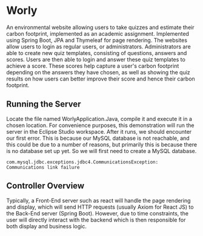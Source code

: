 # Worly
<p> An environmental website allowing users to take quizzes and estimate their carbon footprint, implemented as an academic assignment. Implemented using Spring Boot, JPA and Thymeleaf for page rendering. The websites allow users to login as regular users, or administrators. Administrators are able to create new quiz templates, consisting of questions, answers and scores. Users are then able to login and answer these quiz templates to achieve a score. These scores help capture a user's carbon footprint depending on the answers they have chosen, as well as showing the quiz results on how users can better improve their score and hence their carbon footprint. </p> 

<h2> Running the Server </h2>
<p>Locate the file named WorlyApplication.Java, compile it and execute it in a chosen location. For convenience purposes, this demonstration will run the server in the Eclipse Studio workspace. After it runs, we should encounter our first error. This is because our MySQL database is not reachable, and this could be due to a number of reasons, but primarily this is because there is no database set up yet. So we will first need to create a MySQL database.</p>

```
com.mysql.jdbc.exceptions.jdbc4.CommunicationsException: Communications link failure
```

<h2> Controller Overview </h2>
<p> Typically, a Front-End server such as react will handle the page rendering and display, which will send HTTP requests (usually Axiom for React JS) to the Back-End server (Spring Boot). However, due to time constraints, the user will directly interact with the backend which is then responsible for both display and business logic. </p>
